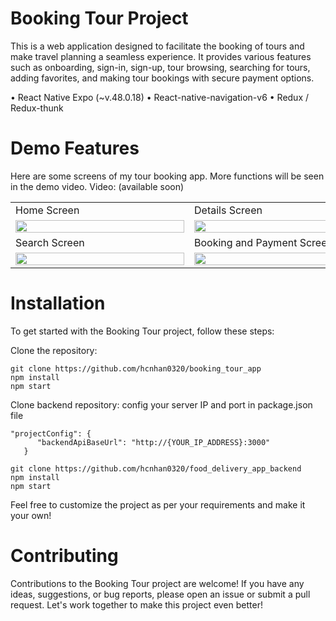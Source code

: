# Booking Tour Project

This is a web application designed to facilitate the booking of tours and make travel planning a seamless experience. It provides various features such as onboarding, sign-in, sign-up, tour browsing, searching for tours, adding favorites, and making tour bookings with secure payment options.

• React Native Expo (~v.48.0.18)
• React-native-navigation-v6
• Redux / Redux-thunk

# Demo Features
Here are some screens of my tour booking app. More functions will be seen in the demo video.
Video: (available soon)

<div align="center">
      <table>
  <tr>
    <td>Home Screen</td>
     <td>Details Screen</td>
  </tr>
  <tr>
    <td><img src="https://github.com/hcnhan0320/booking_tour_app/assets/102786357/f1af7622-37b4-44de-881e-27545749425c" width=270 height="100%"></td>
    <td><img src="https://github.com/hcnhan0320/booking_tour_app/assets/102786357/228521e5-12e5-4b20-b9cf-bf1b4f2ceb4d" width=270 height="100%"></td>
  </tr>
<tr>
    <td>Search Screen</td>
     <td>Booking and Payment Screen</td>
  </tr>
  <tr>
    <td><img src="https://github.com/hcnhan0320/booking_tour_app/assets/102786357/80899bad-a520-4997-8211-2076a03234da" width=270 height="100%"></td>
    <td><img src="https://github.com/hcnhan0320/booking_tour_app/assets/102786357/bc87075d-33b1-4087-ab76-55b60bd39cd0" width=270 height="100%"></td>
  </tr>
 </table>
</div>

# Installation

To get started with the Booking Tour project, follow these steps:

Clone the repository:
```
git clone https://github.com/hcnhan0320/booking_tour_app
npm install
npm start
```
Clone backend repository: config your server IP and port in package.json file
```
"projectConfig": {
      "backendApiBaseUrl": "http://{YOUR_IP_ADDRESS}:3000"
   }
```
```
git clone https://github.com/hcnhan0320/food_delivery_app_backend
npm install
npm start
```
Feel free to customize the project as per your requirements and make it your own!

# Contributing

Contributions to the Booking Tour project are welcome! If you have any ideas, suggestions, or bug reports, please open an issue or submit a pull request. Let's work together to make this project even better!
